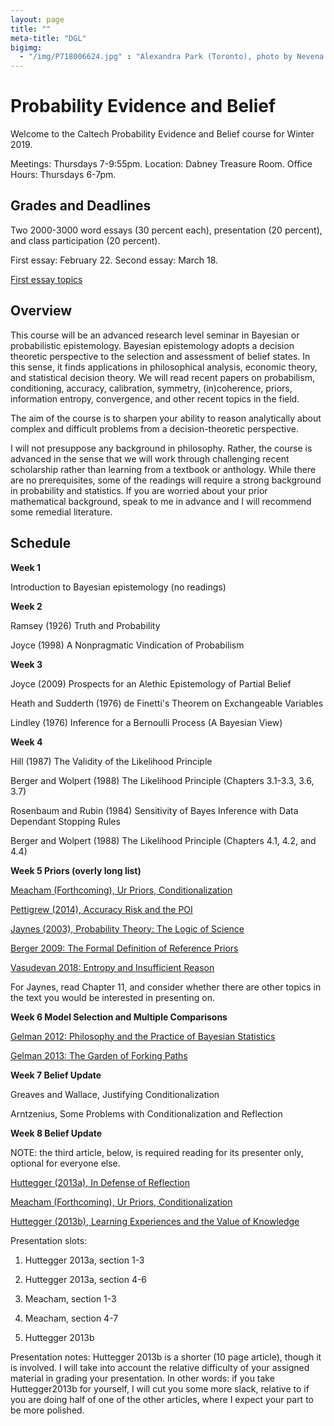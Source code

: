 ```yaml
---
layout: page 
title: ""
meta-title: "DGL"
bigimg:
  - "/img/P718006624.jpg" : "Alexandra Park (Toronto), photo by Nevena Novakovic (2017)"
---
```


# Probability Evidence and Belief 

Welcome to the Caltech Probability Evidence and Belief course for Winter 2019. 

Meetings: Thursdays 7-9:55pm. 
Location: Dabney Treasure Room.
Office Hours: Thursdays 6-7pm. 

## Grades and Deadlines 

Two 2000-3000 word essays (30 percent each), presentation (20 percent), and class participation (20 percent).

First essay: February 22. Second essay: March 18.

[First essay topics](peb19/essay1.md)

## Overview 

This course will be an advanced research level seminar in Bayesian or probabilistic epistemology. Bayesian epistemology adopts a decision theoretic perspective to the selection and assessment of belief states. In this sense, it finds applications in philosophical analysis, economic theory, and statistical decision theory. We will read recent papers on probabilism, conditioning, accuracy, calibration, symmetry, (in)coherence, priors, information entropy, convergence, and other recent topics in the field.

The aim of the course is to sharpen your ability to reason analytically about complex and difficult problems from a decision-theoretic perspective. 

I will not presuppose any background in philosophy. Rather, the course is advanced in the sense that we will work through challenging recent scholarship rather than learning from a textbook or anthology. While there are no prerequisites, some of the readings will require a strong background in probability and statistics. If you are worried about your prior mathematical background, speak to me in advance and I will recommend some remedial literature. 

## Schedule 

**Week 1**

Introduction to Bayesian epistemology (no readings) 


**Week 2**

Ramsey (1926) Truth and Probability 

Joyce (1998) A Nonpragmatic Vindication of Probabilism


**Week 3**

Joyce (2009) Prospects for an Alethic Epistemology of Partial Belief 

Heath and Sudderth (1976) de Finetti's Theorem on Exchangeable Variables

Lindley (1976) Inference for a Bernoulli Process (A Bayesian View)


**Week 4**

Hill (1987) The Validity of the Likelihood Principle 

Berger and Wolpert (1988) The Likelihood Principle (Chapters 3.1-3.3, 3.6, 3.7)

Rosenbaum and Rubin (1984) Sensitivity of Bayes Inference with Data Dependant Stopping Rules 

Berger and Wolpert (1988) The Likelihood Principle (Chapters 4.1, 4.2, and 4.4)

**Week 5 Priors (overly long list)**

[Meacham (Forthcoming), Ur Priors, Conditionalization](https://philpapers.org/archive/MEAUCA.pdf)

[Pettigrew (2014), Accuracy Risk and the POI](https://drive.google.com/file/d/0B-Gzj6gcSXKrU0hONEJhd09Fb2c/view)

[Jaynes (2003), Probability Theory: The Logic of Science](http://www.med.mcgill.ca/epidemiology/hanley/bios601/GaussianModel/JaynesProbabilityTheory.pdf)

[Berger 2009: The Formal Definition of Reference Priors](https://arxiv.org/pdf/0904.0156.pdf)

[Vasudevan 2018: Entropy and Insufficient Reason](peb19/vasudevan.pdf)

For Jaynes, read Chapter 11, and consider whether there are other topics in the text you would be interested in presenting on. 

**Week 6 Model Selection and Multiple Comparisons**

[Gelman 2012: Philosophy and the Practice of Bayesian Statistics](http://www.stat.columbia.edu/~gelman/research/published/philosophy.pdf)

[Gelman 2013: The Garden of Forking Paths](http://www.stat.columbia.edu/~gelman/research/unpublished/p_hacking.pdf)

**Week 7 Belief Update** 

Greaves and Wallace, Justifying Conditionalization 

Arntzenius, Some Problems with Conditionalization and Reflection 

**Week 8 Belief Update** 

NOTE: the third article, below, is required reading for its presenter only, optional for everyone else. 

[Huttegger (2013a), In Defense of Reflection](https://faculty.sites.uci.edu/shuttegg/files/2011/03/HutteggerReflection.pdf)

[Meacham (Forthcoming), Ur Priors, Conditionalization](https://philpapers.org/archive/MEAUCA.pdf)

[Huttegger (2013b), Learning Experiences and the Value of Knowledge](https://faculty.sites.uci.edu/shuttegg/files/2011/03/HutteggerVOK2014.pdf)


Presentation slots:

1) Huttegger 2013a, section 1-3

2) Huttegger 2013a, section 4-6

3) Meacham, section 1-3

4) Meacham, section 4-7 

5) Huttegger 2013b

Presentation notes: Huttegger 2013b is a shorter (10 page article), though it is involved. I will take into account the relative difficulty of your assigned material in grading your presentation. In other words: if you take Huttegger2013b for yourself, I will cut you some more slack, relative to if you are doing half of one of the other articles, where I expect your part to be more polished. 
